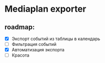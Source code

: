 # Mediaplan exporter


## roadmap:
* [X] Экспорт событий из таблицы в календарь
* [ ] Фильтрация событий
* [X] Автоматизация экспорта
* [ ] Красота

